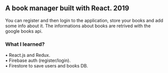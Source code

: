 ## A book manager built with React. 2019
You can register and then login to the application, store your books and add some info about it.
The informations about books are retrived with the google books api.

### What I learned?
• React.js and Redux. <br>
• Firebase auth (register/login). <br>
• Firestore to save users and books DB.
